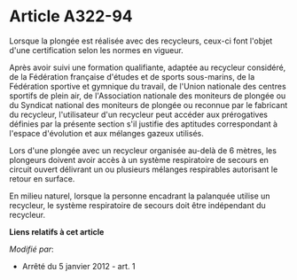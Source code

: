 # Article A322-94

Lorsque la plongée est réalisée avec des recycleurs, ceux-ci font l'objet d'une certification selon les normes en vigueur. 

Après avoir suivi une formation qualifiante, adaptée au recycleur considéré, de la Fédération française d'études et de sports
sous-marins, de la Fédération sportive et gymnique du travail, de l'Union nationale des centres sportifs de plein air, de
l'Association nationale des moniteurs de plongée ou du Syndicat national des moniteurs de plongée ou reconnue par le
fabricant du recycleur, l'utilisateur d'un recycleur peut accéder aux prérogatives définies par la présente section s'il
justifie des aptitudes correspondant à l'espace d'évolution et aux mélanges gazeux utilisés. 

Lors d'une plongée avec un recycleur organisée au-delà de 6 mètres, les plongeurs doivent avoir accès à un système
respiratoire de secours en circuit ouvert délivrant un ou plusieurs mélanges respirables autorisant le retour en surface. 

En milieu naturel, lorsque la personne encadrant la palanquée utilise un recycleur, le système respiratoire de secours doit
être indépendant du recycleur.

**Liens relatifs à cet article**

_Modifié par_:

  - Arrêté du 5 janvier 2012 - art. 1
